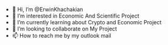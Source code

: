 - 👋 Hi, I’m @ErwinKhachakian
- 👀 I’m interested in Economic And Scientific Project
- 🌱 I’m currently learning about Crypto and Economic Project
- 💞️ I’m looking to collaborate on My Project    
- 📫 How to reach me by my outlook mail                                                                                                                                                                            
   
<!---
ErwinKhachakian/ErwinKhachakian is a ✨ special ✨ repository because its `README.md` (this file) appears on your GitHub profile.
You can click the Preview link to take a look at your changes.
--->
